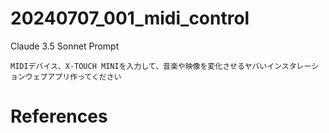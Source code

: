 # 20240707_001_midi_control

Claude 3.5 Sonnet Prompt

```
MIDIデバイス、X-TOUCH MINIを入力して、音楽や映像を変化させるヤバいインスタレーションウェブアプリ作ってください
```

# References
